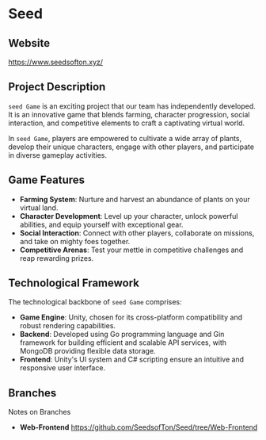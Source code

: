 # Seed
  
## Website
https://www.seedsofton.xyz/

## Project Description  
  
`seed Game` is an exciting project that our team has independently developed. It is an innovative game that blends farming, character progression, social interaction, and competitive elements to craft a captivating virtual world.  
  
In `seed Game`, players are empowered to cultivate a wide array of plants, develop their unique characters, engage with other players, and participate in diverse gameplay activities.  
  
## Game Features  
  
- **Farming System**: Nurture and harvest an abundance of plants on your virtual land.  
- **Character Development**: Level up your character, unlock powerful abilities, and equip yourself with exceptional gear.  
- **Social Interaction**: Connect with other players, collaborate on missions, and take on mighty foes together.  
- **Competitive Arenas**: Test your mettle in competitive challenges and reap rewarding prizes.  
  
## Technological Framework  
  
The technological backbone of `seed Game` comprises:  
  
- **Game Engine**: Unity, chosen for its cross-platform compatibility and robust rendering capabilities.  
- **Backend**: Developed using Go programming language and Gin framework for building efficient and scalable API services, with MongoDB providing flexible data storage.  
- **Frontend**: Unity's UI system and C# scripting ensure an intuitive and responsive user interface.  

## Branches

Notes on Branches

- **Web-Frontend** https://github.com/SeedsofTon/Seed/tree/Web-Frontend
